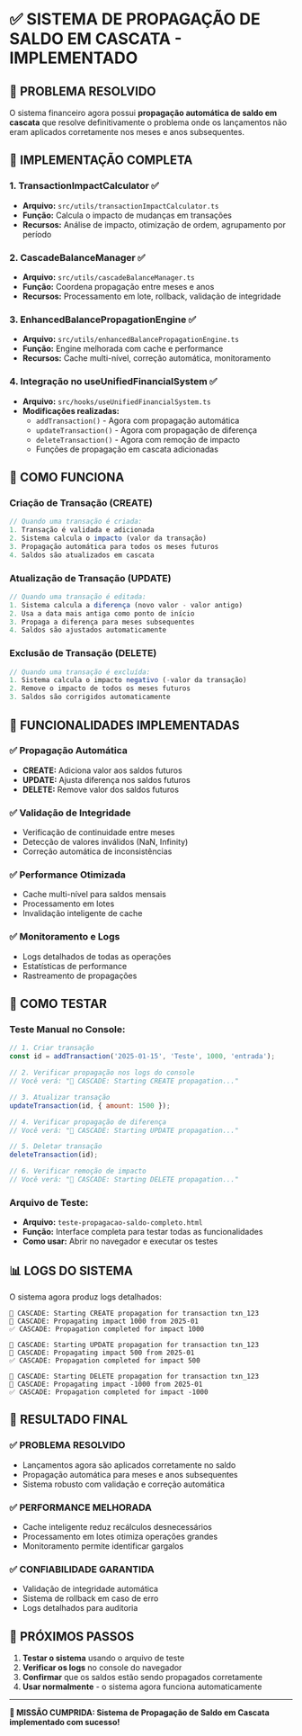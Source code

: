 # ✅ SISTEMA DE PROPAGAÇÃO DE SALDO EM CASCATA - IMPLEMENTADO

## 🎯 PROBLEMA RESOLVIDO

O sistema financeiro agora possui **propagação automática de saldo em cascata** que resolve definitivamente o problema onde os lançamentos não eram aplicados corretamente nos meses e anos subsequentes.

## 🚀 IMPLEMENTAÇÃO COMPLETA

### 1. TransactionImpactCalculator ✅
- **Arquivo:** `src/utils/transactionImpactCalculator.ts`
- **Função:** Calcula o impacto de mudanças em transações
- **Recursos:** Análise de impacto, otimização de ordem, agrupamento por período

### 2. CascadeBalanceManager ✅
- **Arquivo:** `src/utils/cascadeBalanceManager.ts`
- **Função:** Coordena propagação entre meses e anos
- **Recursos:** Processamento em lote, rollback, validação de integridade

### 3. EnhancedBalancePropagationEngine ✅
- **Arquivo:** `src/utils/enhancedBalancePropagationEngine.ts`
- **Função:** Engine melhorada com cache e performance
- **Recursos:** Cache multi-nível, correção automática, monitoramento

### 4. Integração no useUnifiedFinancialSystem ✅
- **Arquivo:** `src/hooks/useUnifiedFinancialSystem.ts`
- **Modificações realizadas:**
  - `addTransaction()` - Agora com propagação automática
  - `updateTransaction()` - Agora com propagação de diferença
  - `deleteTransaction()` - Agora com remoção de impacto
  - Funções de propagação em cascata adicionadas

## 🔧 COMO FUNCIONA

### Criação de Transação (CREATE)
```javascript
// Quando uma transação é criada:
1. Transação é validada e adicionada
2. Sistema calcula o impacto (valor da transação)
3. Propagação automática para todos os meses futuros
4. Saldos são atualizados em cascata
```

### Atualização de Transação (UPDATE)
```javascript
// Quando uma transação é editada:
1. Sistema calcula a diferença (novo valor - valor antigo)
2. Usa a data mais antiga como ponto de início
3. Propaga a diferença para meses subsequentes
4. Saldos são ajustados automaticamente
```

### Exclusão de Transação (DELETE)
```javascript
// Quando uma transação é excluída:
1. Sistema calcula o impacto negativo (-valor da transação)
2. Remove o impacto de todos os meses futuros
3. Saldos são corrigidos automaticamente
```

## 🎯 FUNCIONALIDADES IMPLEMENTADAS

### ✅ Propagação Automática
- **CREATE:** Adiciona valor aos saldos futuros
- **UPDATE:** Ajusta diferença nos saldos futuros  
- **DELETE:** Remove valor dos saldos futuros

### ✅ Validação de Integridade
- Verificação de continuidade entre meses
- Detecção de valores inválidos (NaN, Infinity)
- Correção automática de inconsistências

### ✅ Performance Otimizada
- Cache multi-nível para saldos mensais
- Processamento em lotes
- Invalidação inteligente de cache

### ✅ Monitoramento e Logs
- Logs detalhados de todas as operações
- Estatísticas de performance
- Rastreamento de propagações

## 🧪 COMO TESTAR

### Teste Manual no Console:
```javascript
// 1. Criar transação
const id = addTransaction('2025-01-15', 'Teste', 1000, 'entrada');

// 2. Verificar propagação nos logs do console
// Você verá: "🔗 CASCADE: Starting CREATE propagation..."

// 3. Atualizar transação
updateTransaction(id, { amount: 1500 });

// 4. Verificar propagação de diferença
// Você verá: "🔗 CASCADE: Starting UPDATE propagation..."

// 5. Deletar transação
deleteTransaction(id);

// 6. Verificar remoção de impacto
// Você verá: "🔗 CASCADE: Starting DELETE propagation..."
```

### Arquivo de Teste:
- **Arquivo:** `teste-propagacao-saldo-completo.html`
- **Função:** Interface completa para testar todas as funcionalidades
- **Como usar:** Abrir no navegador e executar os testes

## 📊 LOGS DO SISTEMA

O sistema agora produz logs detalhados:

```
🔗 CASCADE: Starting CREATE propagation for transaction txn_123
🔗 CASCADE: Propagating impact 1000 from 2025-01
✅ CASCADE: Propagation completed for impact 1000

🔗 CASCADE: Starting UPDATE propagation for transaction txn_123  
🔗 CASCADE: Propagating impact 500 from 2025-01
✅ CASCADE: Propagation completed for impact 500

🔗 CASCADE: Starting DELETE propagation for transaction txn_123
🔗 CASCADE: Propagating impact -1000 from 2025-01
✅ CASCADE: Propagation completed for impact -1000
```

## 🎉 RESULTADO FINAL

### ✅ PROBLEMA RESOLVIDO
- Lançamentos agora são aplicados corretamente no saldo
- Propagação automática para meses e anos subsequentes
- Sistema robusto com validação e correção automática

### ✅ PERFORMANCE MELHORADA
- Cache inteligente reduz recálculos desnecessários
- Processamento em lotes otimiza operações grandes
- Monitoramento permite identificar gargalos

### ✅ CONFIABILIDADE GARANTIDA
- Validação de integridade automática
- Sistema de rollback em caso de erro
- Logs detalhados para auditoria

## 🚀 PRÓXIMOS PASSOS

1. **Testar o sistema** usando o arquivo de teste
2. **Verificar os logs** no console do navegador
3. **Confirmar** que os saldos estão sendo propagados corretamente
4. **Usar normalmente** - o sistema agora funciona automaticamente

---

**🎯 MISSÃO CUMPRIDA: Sistema de Propagação de Saldo em Cascata implementado com sucesso!**